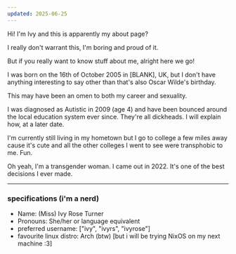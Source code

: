 ```yaml
---
updated: 2025-06-25
---
```


Hi! I'm Ivy and this is apparently my about page? 

I really don't warrant this, I'm boring and proud of it.

But if you really want to know stuff about me, alright here we go!

I was born on the 16th of October 2005 in [BLANK], UK, but I don't have anything interesting to say other than that's also Oscar Wilde's birthday. 

This may have been an omen to both my career and sexuality. 

I was diagnosed as Autistic in 2009 (age 4) and have been bounced around the local education system ever since. They're all dickheads. I will explain how, at a later date.

I'm currently still living in my hometown but I go to college a few miles away cause it's cute and all the other colleges I went to see were transphobic to me. Fun.

Oh yeah, I'm a transgender woman. I came out in 2022. It's one of the best decisions I ever made.

---

### specifications (i'm a nerd)

- Name: (Miss) Ivy Rose Turner
- Pronouns: She/her or language equivalent
- preferred username: ["ivy", "ivyrs", "ivyrose"]
- favourite linux distro: Arch (btw) [but i will be trying NixOS on my next machine :3]
